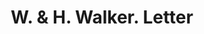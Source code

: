 ---
doi: 10.7916/D82C095D
date_other: '1890'
date_other_textual: 1890-1899
form: correspondence
genre:
- Letters (correspondence)
name:
- W. & H. Walker
object_in_context_url: https://biggert.cul.columbia.edu/items/view/ave_biggert_01496
subject_hierarchical_geographic:
- Pittsburgh, Pennsylvania, United States
subject_name:
- W. & H. Walker
title: W. & H. Walker. Letter
sort_title: W. & H. Walker. Letter
call_number: ave_biggert_01496
coordinates:
- 40.439722222222215,-79.97638888888889
pid: ave_biggert_01496
identifiers: ave_biggert_01496
thumbnail: https://derivativo-3.library.columbia.edu/iiif/2/ldpd:344026/full/!256,256/0/native.jpg
permalink: "/items/ave_biggert_01496/"
layout: iiif-image-page
---